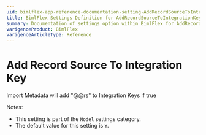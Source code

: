 ```yaml
---
uid: bimlflex-app-reference-documentation-setting-AddRecordSourceToIntegrationKey
title: BimlFlex Settings Definition for AddRecordSourceToIntegrationKey
summary: Documentation of settings option within BimlFlex for AddRecordSourceToIntegrationKey
varigenceProduct: BimlFlex
varigenceArticleType: Reference
---
```


# Add Record Source To Integration Key

Import Metadata will add "@@rs" to Integration Keys if true

Notes:
* This setting is part of the `Model` settings category.
 * The default value for this setting is `Y`.